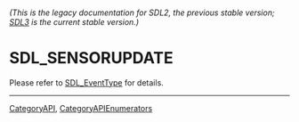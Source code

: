 ###### (This is the legacy documentation for SDL2, the previous stable version; [SDL3](https://wiki.libsdl.org/SDL3/) is the current stable version.)
# SDL_SENSORUPDATE

Please refer to [SDL_EventType](SDL_EventType) for details.

----
[CategoryAPI](CategoryAPI), [CategoryAPIEnumerators](CategoryAPIEnumerators)

